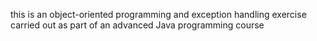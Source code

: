 this is an object-oriented programming and exception handling exercise carried out as part of an advanced Java programming course
